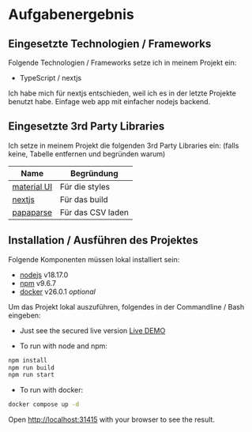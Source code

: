 # Aufgabenergebnis

## Eingesetzte Technologien / Frameworks

Folgende Technologien / Frameworks setze ich in meinem Projekt ein:

- TypeScript / nextjs

Ich habe mich für nextjs entschieden, weil ich es in der letzte Projekte benutzt habe. Einfage web app mit einfacher nodejs backend.

## Eingesetzte 3rd Party Libraries

Ich setze in meinem Projekt die folgenden 3rd Party Libraries ein: (falls keine, Tabelle entfernen und begründen warum)

Name | Begründung
--- | ---
[material UI](https://mui.com) | Für die styles
[nextjs](https://example.org) | Für das build
[papaparse](https://www.npmjs.com/package/papaparse) | Für das CSV laden

## Installation / Ausführen des Projektes

Folgende Komponenten müssen lokal installiert sein:

- [nodejs](https://nodejs.org/en) v18.17.0 
- [npm](https://npm.org) v9.6.7
- [docker](https://docker.com) v26.0.1 *optional*

Um das Projekt lokal auszuführen, folgendes in der Commandline / Bash eingeben:

- Just see the secured live version [Live DEMO](https://dev.ideniox.com)

- To run with node and npm:

```bash
npm install
npm run build
npm run start
```

- To run with docker:

```bash
docker compose up -d
```

Open [http://localhost:31415](http://localhost:31415) with your browser to see the result.

